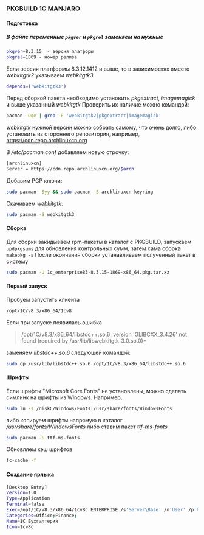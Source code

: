### PKGBUILD 1C MANJARO

#### Подготовка
##### В файле переменные `pkgver` и `pkgrel` заменяем на нужные
``` sh
pkgver=8.3.15  - версия платфоры
pkgrel=1869 - номер релиза
``` 

Если версия платформы  8.3.12.1412 и выше, то в зависимостях вместо *webkitgtk2* указываем *webkitgtk3*
``` sh
depends=('webkitgtk3')
```

Перед сборкой пакета необходимо установить *pkgextract*, *imagemagick* и выше указанный *webkitgtk*
Проверить их наличие можно командой:
``` sh
pacman -Qqe | grep -E 'webkitgtk2|pkgextract|imagemagick'
```

*webkitgtk* нужной версии можно собрать самому, что очень долго, либо установить из стороннего репозитория, например, https://cdn.repo.archlinuxcn.org

В */etc/pacman.conf* добавляем новую строчку:

``` sh 
[archlinuxcn]
Server = https://cdn.repo.archlinuxcn.org/$arch
```
Добавим PGP ключи:
``` sh
sudo pacman -Syy && sudo pacman -S archlinuxcn-keyring
```

Скачиваем *webkitgtk*:
``` sh
sudo pacman -S webkitgtk3
```

#### Сборка
Для сборки закидываем rpm-пакеты в каталог с PKGBUILD, запускаем `updpkgsums` для обновления контрольных сумм, затем сама сборка `makepkg -s`
После окончания сборки устанавливаем полученный пакет в систему
``` sh
sudo pacman -U 1c_enterprise83-8.3.15-1869-x86_64.pkg.tar.xz
```

#### Первый запуск
Пробуем запустить клиента
``` sh
/opt/1C/v8.3/x86_64/1cv8
```

Если при запуске появилась ошибка
> /opt/1C/v8.3/x86_64/libstdc++.so.6: version 'GLIBCXX_3.4.26' not found (required by /usr/lib/libwebkitgtk-3.0.so.0)*

заменяем *libstdc++.so.6* следующей командой:
``` sh
sudo cp /usr/lib/libstdc++.so.6 /opt/1C/v8.3/x86_64/libstdc++.so.6
```

#### Шрифты
Если шрифты "Microsoft Core Fonts" не установлены, можно сделать симлинк на шрифты из Windows. Например,
``` sh
sudo ln -s /diskC/Windows/Fonts /usr/share/fonts/WindowsFonts
```
либо копируем шрифты напрямую в каталог */usr/share/fonts/WindowsFonts*
либо ставим пакет *ttf-ms-fonts*
``` sh
sudo pacman -S ttf-ms-fonts
```

Обновляем кэш шрифтов
``` sh
fc-cache -f
```

#### Создание ярлыка
```sh
[Desktop Entry]
Version=1.0
Type=Application
Terminal=false
Exec=/opt/1C/v8.3/x86_64/1cv8c ENTERPRISE /s'Server\Base' /n'User' /p'Password'
Categories=Office;Finance;
Name=1C Бухгалтерия
Icon=1cv8c
```
